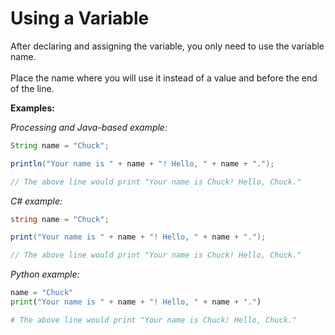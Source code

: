 # Using a Variable

After declaring and assigning the variable, you only need to use the variable name.\
\
Place the name where you will use it instead of a value and before the end of the line.

**Examples:**

_Processing and Java-based example:_

```java
String name = "Chuck";

println("Your name is " + name + "! Hello, " + name + ".");

// The above line would print "Your name is Chuck! Hello, Chuck."
```

_C# example:_

```csharp
string name = "Chuck";

print("Your name is " + name + "! Hello, " + name + ".");

// The above line would print "Your name is Chuck! Hello, Chuck."
```

_Python example:_

```python
name = "Chuck"
print("Your name is " + name + "! Hello, " + name + ".")

# The above line would print "Your name is Chuck! Hello, Chuck."
```

